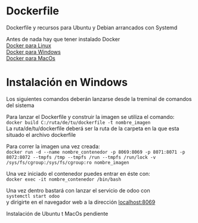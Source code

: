 # Dockerfile
Dockerfile y recursos para Ubuntu y Debian arrancados con Systemd

Antes de nada hay que tener instalado Docker  
[Docker para Linux](https://docs.docker.com/engine/install/ubuntu/)  
[Docker para Windows](https://docs.docker.com/docker-for-windows/install/)  
[Docker para MacOs](https://docs.docker.com/docker-for-mac/install/)  
  
# Instalación en Windows
Los siguientes comandos deberán lanzarse desde la treminal de comandos del sistema
 
Para lanzar el Dockerfile y construir la imagen se utiliza el comando:  
```docker build C:/ruta/de/tu/dockerfile -t nombre_imagen```  
 La ruta/de/tu/dockerfile deberá ser la ruta de la carpeta en la que esta situado el archivo dockerfile
  

Para correr la imagen una vez creada:  
```docker run -d --name nombre_contenedor -p 8069:8069 -p 8071:8071 -p 8072:8072 --tmpfs /tmp --tmpfs /run --tmpfs /run/lock -v /sys/fs/cgroup:/sys/fs/cgroup:ro nombre_imagen```

Una vez iniciado el contenedor puedes entrar en éste con:  
```docker exec -it nombre_contenedor /bin/bash```
  
  Una vez dentro bastará con lanzar el servicio de odoo con  
  ```systemctl start odoo```  
  y dirigirte en el navegador web a la dirección [localhost:8069](https://localhost:8069)

Instalación de Ubuntu t MacOs pendiente
